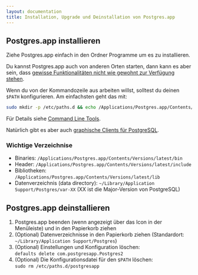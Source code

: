 ```yaml
---
layout: documentation
title: Installation, Upgrade und Deinstallation von Postgres.app
---
```


## Postgres.app installieren

Ziehe Postgres.app einfach in den Ordner Programme um es zu installieren.

Du kannst Postgres.app auch von anderen Orten starten, dann kann es aber sein, dass 
[gewisse Funktionalitäten nicht wie gewohnt zur Verfügung stehen](relocation-warning.html).

Wenn du von der Kommandozeile aus arbeiten willst, solltest du deinen `$PATH` konfigurieren. 
Am einfachsten geht das mit:

```bash
sudo mkdir -p /etc/paths.d && echo /Applications/Postgres.app/Contents/Versions/latest/bin | sudo tee /etc/paths.d/postgresapp
```

Für Details siehe [Command Line Tools](cli-tools.html).

Natürlich gibt es aber auch [graphische Clients für PostgreSQL](gui-tools.html).

### Wichtige Verzeichnise

- Binaries: `/Applications/Postgres.app/Contents/Versions/latest/bin`
- Header: `/Applications/Postgres.app/Contents/Versions/latest/include`
- Bibliotheken: `/Applications/Postgres.app/Contents/Versions/latest/lib`
- Datenverzeichnis (data directory): `~/Library/Application Support/Postgres/var-XX` (XX ist die Major-Version von PostgreSQL)

## Postgres.app deinstallieren

1. Postgres.app beenden (wenn angezeigt über das Icon in der Menüleiste) und in den Papierkorb ziehen
2. (Optional) Datenverzeichnisse in den Papierkorb ziehen (Standardort: `~/Library/Application Support/Postgres`)
4. (Optional) Einstellungen und Konfiguration löschen:  
   `defaults delete com.postgresapp.Postgres2`
5. (Optional) Die Konfigurationsdatei für den `$PATH` löschen:  
   `sudo rm /etc/paths.d/postgresapp`

